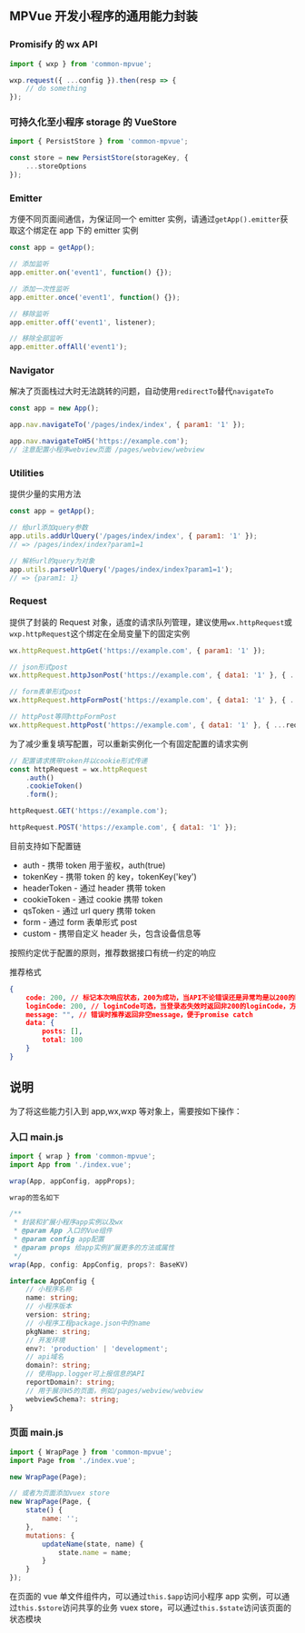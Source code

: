 ## MPVue 开发小程序的通用能力封装

### Promisify 的 wx API

```js
import { wxp } from 'common-mpvue';

wxp.request({ ...config }).then(resp => {
    // do something
});
```

### 可持久化至小程序 storage 的 VueStore

```js
import { PersistStore } from 'common-mpvue';

const store = new PersistStore(storageKey, {
    ...storeOptions
});
```

### Emitter

方便不同页面间通信，为保证同一个 emitter 实例，请通过`getApp().emitter`获取这个绑定在 app 下的 emitter 实例

```js
const app = getApp();

// 添加监听
app.emitter.on('event1', function() {});

// 添加一次性监听
app.emitter.once('event1', function() {});

// 移除监听
app.emitter.off('event1', listener);

// 移除全部监听
app.emitter.offAll('event1');
```

### Navigator

解决了页面栈过大时无法跳转的问题，自动使用`redirectTo`替代`navigateTo`

```js
const app = new App();

app.nav.navigateTo('/pages/index/index', { param1: '1' });

app.nav.navigateToH5('https://example.com');
// 注意配置小程序webview页面 /pages/webview/webview
```

### Utilities

提供少量的实用方法

```js
const app = getApp();

// 给url添加query参数
app.utils.addUrlQuery('/pages/index/index', { param1: '1' });
// => /pages/index/index?param1=1

// 解析url的query为对象
app.utils.parseUrlQuery('/pages/index/index?param1=1');
// => {param1: 1}
```

### Request

提供了封装的 Request 对象，适度的请求队列管理，建议使用`wx.httpRequest`或`wxp.httpRequest`这个绑定在全局变量下的固定实例

```js
wx.httpRequest.httpGet('https://example.com', { param1: '1' });

// json形式post
wx.httpRequest.httpJsonPost('https://example.com', { data1: '1' }, { ...requestOptions });

// form表单形式post
wx.httpRequest.httpFormPost('https://example.com', { data1: '1' }, { ...requestOptions });

// httpPost等同httpFormPost
wx.httpRequest.httpPost('https://example.com', { data1: '1' }, { ...requestOptions });
```

为了减少重复填写配置，可以重新实例化一个有固定配置的请求实例

```js
// 配置请求携带token并以cookie形式传递
const httpRequest = wx.httpRequest
    .auth()
    .cookieToken()
    .form();

httpRequest.GET('https://example.com');

httpRequest.POST('https://example.com', { data1: '1' });
```

目前支持如下配置链

*   auth - 携带 token 用于鉴权，auth(true)
*   tokenKey - 携带 token 的 key，tokenKey('key')
*   headerToken - 通过 header 携带 token
*   cookieToken - 通过 cookie 携带 token
*   qsToken - 通过 url query 携带 token
*   form - 通过 form 表单形式 post
*   custom - 携带自定义 header 头，包含设备信息等

按照约定优于配置的原则，推荐数据接口有统一约定的响应

推荐格式

```json
{
    code: 200, // 标记本次响应状态，200为成功，当API不论错误还是异常均是以200的http status响应时，通过此code标记实际的响应status是必要的
    loginCode: 200, // loginCode可选，当登录态失效时返回非200的loginCode，方便库清理本地登录状态以引导重新登录
    message: "", // 错误时推荐返回非空message，便于promise catch
    data: {
        posts: [],
        total: 100
    }
}
```

## 说明

为了将这些能力引入到 app,wx,wxp 等对象上，需要按如下操作：

### 入口 main.js

```ts
import { wrap } from 'common-mpvue';
import App from './index.vue';

wrap(App, appConfig, appProps);

wrap的签名如下

/**
 * 封装和扩展小程序app实例以及wx
 * @param App 入口的Vue组件
 * @param config app配置
 * @param props 给app实例扩展更多的方法或属性
 */
wrap(App, config: AppConfig, props?: BaseKV)

interface AppConfig {
    // 小程序名称
    name: string;
    // 小程序版本
    version: string;
    // 小程序工程package.json中的name
    pkgName: string;
    // 开发环境
    env?: 'production' | 'development';
    // api域名
    domain?: string;
    // 使用app.logger可上报信息的API
    reportDomain?: string;
    // 用于展示H5的页面，例如/pages/webview/webview
    webviewSchema?: string;
}
```

### 页面 main.js

```js
import { WrapPage } from 'common-mpvue';
import Page from './index.vue';

new WrapPage(Page);

// 或者为页面添加vuex store
new WrapPage(Page, {
    state() {
        name: '';
    },
    mutations: {
        updateName(state, name) {
            state.name = name;
        }
    }
});
```

在页面的 vue 单文件组件内，可以通过`this.$app`访问小程序 app 实例，可以通过`this.$store`访问共享的业务 vuex store，可以通过`this.$state`访问该页面的状态模块
